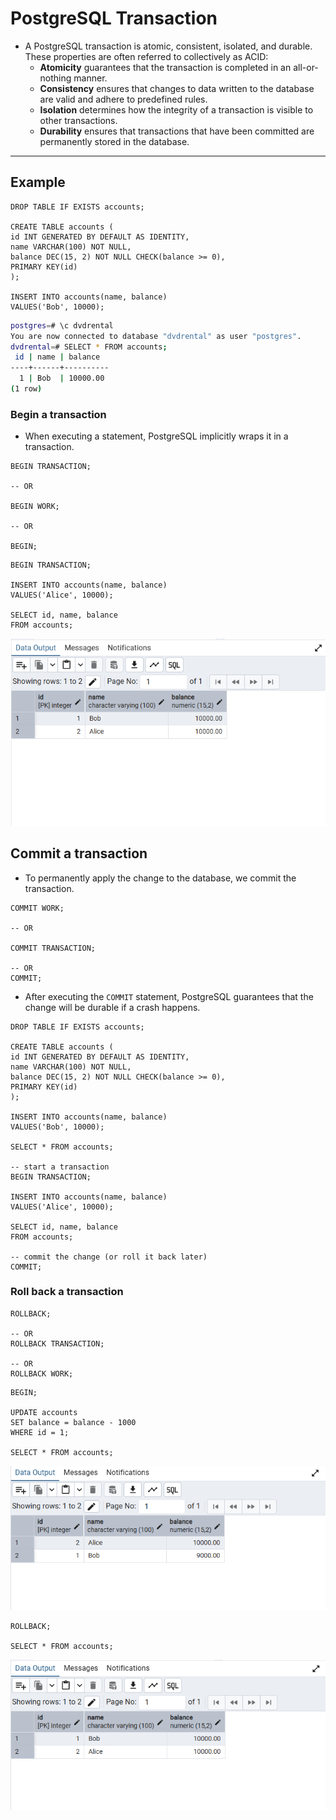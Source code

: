# PostgreSQL Transaction

- A PostgreSQL transaction is atomic, consistent, isolated, and durable. These properties are often referred to collectively as ACID:
  - **Atomicity** guarantees that the transaction is completed in an all-or-nothing manner.
  - **Consistency** ensures that changes to data written to the database are valid and adhere to predefined rules.
  - **Isolation** determines how the integrity of a transaction is visible to other transactions.
  - **Durability** ensures that transactions that have been committed are permanently stored in the database.

---

## Example

```postgresql
DROP TABLE IF EXISTS accounts;

CREATE TABLE accounts (
id INT GENERATED BY DEFAULT AS IDENTITY,
name VARCHAR(100) NOT NULL,
balance DEC(15, 2) NOT NULL CHECK(balance >= 0),
PRIMARY KEY(id)
);

INSERT INTO accounts(name, balance)
VALUES('Bob', 10000);
```

```bash
postgres=# \c dvdrental
You are now connected to database "dvdrental" as user "postgres".
dvdrental=# SELECT * FROM accounts;
 id | name | balance
----+------+----------
  1 | Bob  | 10000.00
(1 row)
```

### Begin a transaction

- When executing a statement, PostgreSQL implicitly wraps it in a transaction.

```postgresql
BEGIN TRANSACTION;

-- OR

BEGIN WORK;

-- OR 

BEGIN;
```

```postgresql
BEGIN TRANSACTION;

INSERT INTO accounts(name, balance)
VALUES('Alice', 10000);

SELECT id, name, balance 
FROM accounts;
```

![Transaction](Imgs\Transaction.png)

## Commit a transaction

- To permanently apply the change to the database, we commit the transaction.

```postgresql
COMMIT WORK;

-- OR

COMMIT TRANSACTION;

-- OR 
COMMIT;
```

- After executing the `COMMIT` statement, PostgreSQL guarantees that the change will be durable if a crash happens.

```postgresql
DROP TABLE IF EXISTS accounts;

CREATE TABLE accounts (
id INT GENERATED BY DEFAULT AS IDENTITY,
name VARCHAR(100) NOT NULL,
balance DEC(15, 2) NOT NULL CHECK(balance >= 0),
PRIMARY KEY(id)
);

INSERT INTO accounts(name, balance)
VALUES('Bob', 10000);

SELECT * FROM accounts;

-- start a transaction
BEGIN TRANSACTION;

INSERT INTO accounts(name, balance)
VALUES('Alice', 10000);

SELECT id, name, balance 
FROM accounts;

-- commit the change (or roll it back later)
COMMIT;
```

### Roll back a transaction

```postgresql
ROLLBACK;

-- OR
ROLLBACK TRANSACTION;

-- OR
ROLLBACK WORK;
```

```postgresql
BEGIN;

UPDATE accounts
SET balance = balance - 1000
WHERE id = 1;

SELECT * FROM accounts;
```

![Transaction_Result_2](Imgs\Transaction_Result_2.png)

```postgresql
ROLLBACK;

SELECT * FROM accounts;
```

![Transaction_Result_Rollback](Imgs\Transaction_Result_Rollback.png)